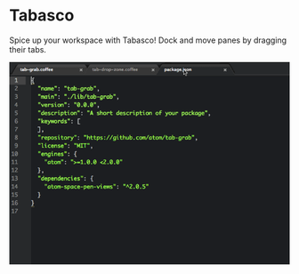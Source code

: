 # Tabasco

Spice up your workspace with Tabasco! Dock and move panes by dragging their tabs.

![Screenshot](https://github.com/morassman/tabasco/blob/master/resources/demo.gif?raw=true)
